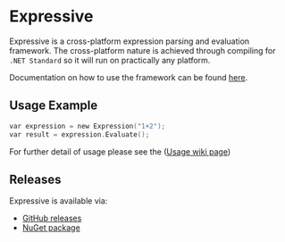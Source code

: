 # Expressive

Expressive is a cross-platform expression parsing and evaluation framework. The cross-platform nature is achieved through compiling for `.NET Standard` so it will run on practically any platform.

Documentation on how to use the framework can be found [here](https://github.com/bijington/expressive/wiki).

## Usage Example

```c
var expression = new Expression("1+2");
var result = expression.Evaluate();
```

For further detail of usage please see the ([Usage wiki page](https://github.com/bijington/expressive/wiki/Usage))

## Releases

Expressive is available via:

* [GitHub releases](https://github.com/bijington/expressive/releases/latest)
* [NuGet package](https://www.nuget.org/packages/ExpressiveParser/)

